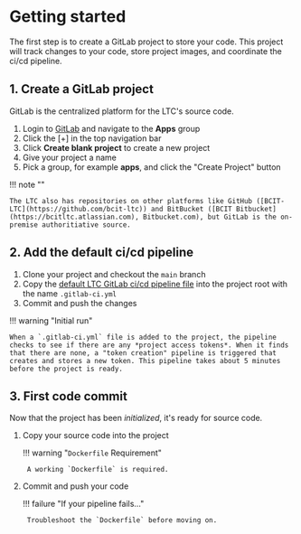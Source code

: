 # Getting started

The first step is to create a GitLab project to store your code. This project will track changes to your code, store project images, and coordinate the ci/cd pipeline.

## 1. Create a GitLab project

GitLab is the centralized platform for the LTC's source code.

1. Login to [GitLab](https://issues.ltc.bcit.ca) and navigate to the **Apps** group
1. Click the [+] in the top navigation bar
1. Click **Create blank project** to create a new project
1. Give your project a name
1. Pick a group, for example **apps**, and click the "Create Project" button

!!! note ""

    The LTC also has repositories on other platforms like GitHub ([BCIT-LTC](https://github.com/bcit-ltc)) and BitBucket ([BCIT Bitbucket](https://bcitltc.atlassian.com), Bitbucket.com), but GitLab is the on-premise authoritiative source.

## 2. Add the default ci/cd pipeline

1. Clone your project and checkout the `main` branch
1. Copy the [default LTC GitLab ci/cd pipeline file](https://issues.ltc.bcit.ca/-/snippets/60) into the project root with the name `.gitlab-ci.yml`
2. Commit and push the changes

!!! warning "Initial run"

    When a `.gitlab-ci.yml` file is added to the project, the pipeline checks to see if there are any *project access tokens*. When it finds that there are none, a "token creation" pipeline is triggered that creates and stores a new token. This pipeline takes about 5 minutes before the project is ready.

## 3. First code commit

Now that the project has been *initialized*, it's ready for source code.

1. Copy your source code into the project

    !!! warning "`Dockerfile` Requirement"

        A working `Dockerfile` is required.

1. Commit and push your code

    !!! failure "If your pipeline fails..."

        Troubleshoot the `Dockerfile` before moving on.
